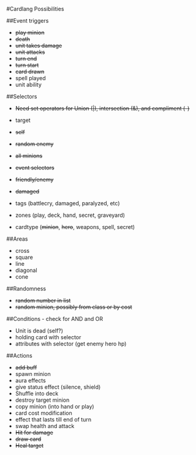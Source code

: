 #Cardlang Possibilities

##Event triggers
* ~~play minion~~
* ~~death~~
* ~~unit takes damage~~
* ~~unit attacks~~
* ~~turn end~~
* ~~turn start~~
* ~~card drawn~~
* spell played
* unit ability

##Selectors
* ~~Need set operators for Union (|), intersection (&), and compliment (-)~~
* target
* ~~self~~
* ~~random enemy~~
* ~~all minions~~
* ~~event selectors~~
* ~~friendly/enemy~~
* ~~damaged~~

* tags (battlecry, damaged, paralyzed, etc)
* zones (play, deck, hand, secret, graveyard)
* cardtype (~~minion~~, ~~hero~~, weapons, spell, secret)

##Areas
* cross
* square
* line
* diagonal
* cone


##Randomness
* ~~random number in list~~
* ~~random minion, possibly from class or by cost~~

##Conditions - check for AND and OR
* Unit is dead (self?)
* holding card with selector
* attributes with selector (get enemy hero hp)


##Actions
* ~~add buff~~
* spawn minion
* aura effects
* give status effect (silence, shield)
* Shuffle into deck
* destroy target minion
* copy minion (into hand or play)
* card cost modification
* effect that lasts till end of turn
* swap health and attack
* ~~Hit for damage~~
* ~~draw card~~
* ~~Heal target~~